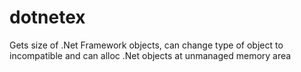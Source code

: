 dotnetex
========

Gets size of .Net Framework objects, can change type of object to incompatible and can alloc .Net objects at unmanaged memory area
